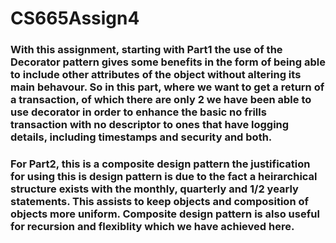 # CS665Assign4 
### With this assignment, starting with Part1 the use of the Decorator pattern gives some benefits in the form of being able to include other attributes of the object without altering its main behavour.  So in this part, where we want to get a return of a transaction, of which there are only 2 we have been able to use decorator in order to enhance the basic no frills transaction with no descriptor to ones that have logging details, including timestamps and security and both. 
### For Part2, this is a composite design pattern the justification for using this is design pattern is due to the fact a heirarchical structure exists with the monthly, quarterly and 1/2 yearly statements. This assists to keep objects and composition of objects more uniform. Composite design pattern is also useful for recursion and flexiblity which we have achieved here. 
